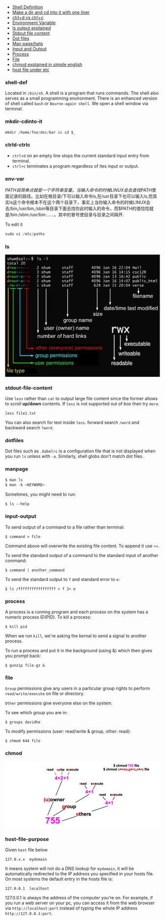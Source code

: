 * [Shell Definition](#shell-def)
* [Make a dir and cd into it with one liner](#mkdir-cdinto-it)
* [ctrl+d vs ctrl+c](#ctrld-ctrlc)
* [Environment Variable](#env-var)
* [ls output explained](#ls)
* [Stdout file content](#stdout-file-content)
* [Dot files](#dotfiles)
* [Man page/help](#manpage-help)
* [Input and Output](#input-output)
* [Process](#process)
* [File](#file)
* [chmod explained in simple english](#chmod)
* [host file under etc](#host-file-purpose)

### shell-def
Located in `/bin/sh`. A shell is a program that runs commands. The shell also serves as a small programming environment. There is an enhanced version of shell called `bash` or `Bourne-again shell`.
We open a shell window via terminal.

### mkdir-cdinto-it
```js
mkdir /home/foo/doc/bar && cd $_
```

### ctrld-ctrlc
* `ctrl+d` on an empty line stops the current standard input entry from terminal. 
* `ctrl+c` terminates a program regardless of ites input or output.

### env-var
$PATH说简单点就是一个字符串变量，当输入命令的时候LINUX会去查找$PATH里面记录的路径。比如在根目录/下可以输入命令ls,在/usr目录下也可以输入ls,但其实ls这个命令根本不在这个两个目录下，事实上当你输入命令的时候LINUX会去/bin,/usr/bin,/sbin等目录下面去找你此时输入的命令，而$PATH的值恰恰就是/bin:/sbin:/usr/bin:……。其中的冒号使目录与目录之间隔开.

To edit it
```js
sudo vi /etc/paths
```

### ls
![ls](./ls.jpg)

### stdout-file-content
Use `less` rather than `cat` to output large file content since the former allows to scroll **up/down** contents.
If `less` is not supported out of box then try `more`.
```Shell
less file1.txt
```
You can also search for text inside `less`. forward search `/word` and backward search `?word`.

### dotfiles
Dot files such as `.babelrc` is a configuration file that is not displayed when you run `ls` unless with `-a`. Similarly, shell globs don't match dot files.

### manpage
```js
$ man ls
$ man -k <KEYWORD>
```
Sometimes, you might need to run:
```
$ ls --help
```

### input-output
To send output of a command to a file rather than terminal:
```
$ command > file
```
Command above will overwrite the existing file content. To append it use `>>`.

To send the standard output of a command to the standard input of another command:
```
$ command | another_command
```

To send the standard output to `f` and standard error to `e`:
```
$ ls /fffffffffffffffff > f 2> e
```

### process
A process is a running program and each process on the system has a numeric process ID(PID). 
To kill a process:
```
$ kill pid
```
When we run `kill`, we're asking the kernal to send a signal to another process. 

To run a process and put it in the background (using &) which then gives you prompt back:
```
$ gunzip file.gz &
```

### file
`Group` permissions give any users in a particular group rights to perform `read/write/execute` on file or directory.

`Other` permissions give everyone else on the system. 

To see which group you are in:
```
$ groups davidhe
```

To modify permissions (user: read/write & group, other: read):
```
$ chmod 644 file
```

### chmod
![chmod](./linux_permissions_chmod.jpg)

### host-file-purpose
Given `host` file below
```
127.0.x.x  mydomain
```
It means system will not do a DNS lookup for `mydomain`, it will be automatically redirected to the IP address you specified in your hosts file.
On most systems the default entry in the hosts file is:
```
127.0.0.1  localhost
```
127.0.0.1 is always the address of the computer you're on. For example, if you run a web server on your pc, you can access it from the web browser via `http://localhost:port` instead of typing the whole IP address `http://127.0.0.1:port`.
